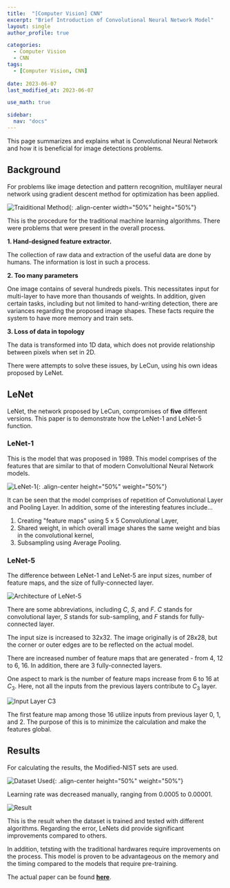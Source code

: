 ```yaml
---
title:  "[Computer Vision] CNN"
excerpt: "Brief Introduction of Convolutional Neural Network Model"
layout: single
author_profile: true

categories:
  - Computer Vision
  - CNN
tags:
  - [Computer Vision, CNN]
 
date: 2023-06-07
last_modified_at: 2023-06-07

use_math: true

sidebar:
  nav: "docs"
---
```


This page summarizes and explains what is Convolutional Neural Network and how it is beneficial for image detections problems.

<h2>Background</h2>

For problems like image detection and pattern recognition, multilayer neural network using gradient descent method for optimization has been applied.

![Traiditional Method](https://github.com/jaehwan-c/jaehwan-c.github.io/assets/102342190/35d6a938-7693-4cb7-a399-40a95f634429 "Traditional Method"){: .align-center width="50%" height="50%"}

This is the procedure for the traditional machine learning algorithms. There were problems that were present in the overall process.

<b>1. Hand-designed feature extractor.</b>

The collection of raw data and extraction of the useful data are done by humans. The information is lost in such a process.

<b>2. Too many parameters</b>

One image contains of several hundreds pixels. This necessitates input for multi-layer to have more than thousands of weights. In addition, given certain tasks, including but not limited to hand-writing detection, there are variances regarding the proposed image shapes. These facts require the system to have more memory and train sets.

<b>3. Loss of data in topology</b>

The data is transformed into 1D data, which does not provide relationship between pixels when set in 2D.

There were attempts to solve these issues, by LeCun, using his own ideas proposed by LeNet.

<h2>LeNet</h2>

LeNet, the network proposed by LeCun, compromises of <b>five</b> different versions. This paper is to demonstrate how the LeNet-1 and LeNet-5 function.

<h3>LeNet-1</h3>

This is the model that was proposed in 1989. This model comprises of the features that are similar to that of modern Convolultional Neural Network models.

![LeNet-1](https://velog.velcdn.com/images%2Fwoojinn8%2Fpost%2F2f95dac5-98c2-45c8-b1e6-586acefe217d%2FLeNet1%EA%B5%AC%EC%A1%B0.PNG "LeNet-1"){: .align-center height="50%" weight="50%"}

It can be seen that the model comprises of repetition of Convolutional Layer and Pooling Layer. In addition, some of the interesting features include...

1. Creating "feature maps" using 5 x 5 Convolutional Layer,
2. Shared weight, in which overall image shares the same weight and bias in the convolutional kernel,
3. Subsampling using Average Pooling.

<h3>LeNet-5</h3>

The difference between LeNet-1 and LeNet-5 are input sizes, number of feature maps, and the size of fully-connected layer.

![Architecture of LeNet-5](https://velog.velcdn.com/images%2Fwoojinn8%2Fpost%2F651ad028-188b-4e39-bc7a-05a81f8f10fa%2FLeNet5%EA%B5%AC%EC%A1%B0.PNG "LeNet-5")

There are some abbreviations, including $C$, $S$, and $F$. $C$ stands for convolutional layer, $S$ stands for sub-sampling, and $F$ stands for fully-connected layer.

The input size is increased to 32x32. The image originally is of 28x28, but the corner or outer edges are to be reflected on the actual model.

There are increased number of feature maps that are generated - from 4, 12 to 6, 16. In addition, there are 3 fully-connected layers.

One aspect to mark is the number of feature maps increase from 6 to 16 at $C_3$. Here, not all the inputs from the previous layers contribute to $C_3$ layer.

![Input Layer C3](https://velog.velcdn.com/images%2Fwoojinn8%2Fpost%2F3931570d-8865-4966-979b-f5ad8b9e2af1%2FC3%ED%85%8C%EC%9D%B4%EB%B8%94.PNG "Input Layer C3")

The first feature map among those 16 utilize inputs from previous layer 0, 1, and 2. The purpose of this is to minimize the calculation and make the features global.

<h2>Results</h2>

For calculating the results, the Modified-NIST sets are used.

![Dataset Used](https://github.com/jaehwan-c/jaehwan-c.github.io/assets/102342190/d37e53b4-87f3-435f-ba89-15d26e055132 "Dataset Used"){: .align-center height="50%" weight="50%"}

Learning rate was decreased manually, ranging from 0.0005 to 0.00001.

![Result](https://github.com/jaehwan-c/jaehwan-c.github.io/assets/102342190/b29b5595-c2a8-4d26-8f53-a19d13ef5bc9 "Result")

This is the result when the dataset is trained and tested with different algorithms. Regarding the error, LeNets did provide significant improvements compared to others.

In addition, tetsting with the traditional hardwares require improvements on the process. This model is proven to be advantageous on the memory and the timing compared to the models that require pre-training.

The actual paper can be found <b>[here](http://vision.stanford.edu/cs598_spring07/papers/Lecun98.pdf)</b>.